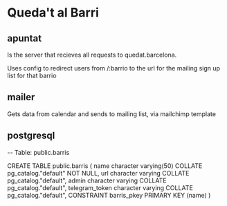 # Queda't al Barri

## apuntat

Is the server that recieves all requests to quedat.barcelona. 

Uses config to redirect users from /:barrio to the url for the mailing sign up list for that barrio

## mailer

Gets data from calendar and sends to mailing list, via mailchimp template

## postgresql
-- Table: public.barris

CREATE TABLE public.barris
(
    name character varying(50) COLLATE pg_catalog."default" NOT NULL,
    url character varying COLLATE pg_catalog."default",
    admin character varying COLLATE pg_catalog."default",
    telegram_token character varying COLLATE pg_catalog."default",
    CONSTRAINT barris_pkey PRIMARY KEY (name)
)